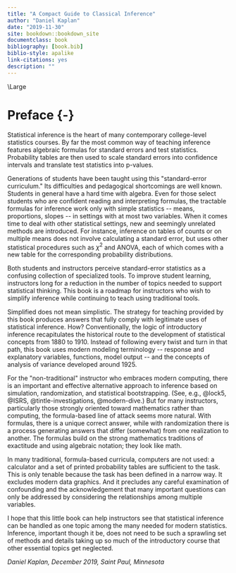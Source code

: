 ```yaml
--- 
title: "A Compact Guide to Classical Inference"
author: "Daniel Kaplan"
date: "2019-11-30"
site: bookdown::bookdown_site
documentclass: book
bibliography: [book.bib]
biblio-style: apalike
link-citations: yes
description: ""
---
```


\Large

# Preface {-}

Statistical inference is the heart of many contemporary college-level statistics courses. By far the most common way of teaching inference features algebraic formulas for standard errors and test statistics. Probability tables are then used to scale standard errors into confidence intervals and translate test statistics into p-values. 

Generations of students have been taught using this "standard-error curriculum." Its difficulties and pedagogical shortcomings are well known. Students in general have a hard time with algebra. Even for those select students who are confident reading and interpreting formulas, the tractable formulas for inference work only with simple statistics -- means, proportions, slopes -- in settings with at most two variables. When it comes time to deal with other statistical settings, new and seemingly unrelated methods are introduced. For instance, inference on tables of counts or on multiple means does not involve calculating a standard error, but uses other statistical procedures such as $\chi^2$ and ANOVA, each of which comes with a new table for the corresponding probability distributions. 

Both students and instructors perceive standard-error statistics as a confusing collection of specialized tools. To improve student learning, instructors long for a reduction in the number of topics needed to support statistical thinking. This book is a roadmap for instructors who wish to simplify inference while continuing to teach using traditional tools. 

Simplified does not mean simplistic. The strategy for teaching provided by this book produces answers that fully comply with legitimate uses of statistical inference. How? Conventionally, the logic of introductory inference recapitulates the historical route to the development of statistical concepts from  1880 to 1910. Instead of following every twist and turn in that path, this book uses modern modeling terminology -- response and explanatory variables, functions, model output -- and the concepts of analysis of variance developed around 1925.

For the "non-traditional" instructor who embraces modern computing, there is an important and effective alternative approach to inference based on simulation, randomization, and statistical bootstrapping. (See, e.g., @lock5, @ISRS, @tintle-investigations, @modern-dive.) But for many instructors, particularly those strongly oriented toward mathematics rather than computing, the formula-based line of attack seems more natural. With formulas, there is a unique correct answer, while with randomization there is a process generating answers that differ (somewhat) from one realization to another. The formulas build on the strong mathematics traditions of exactitude and using algebraic notation; they look like math. 

In many traditional, formula-based curricula, computers are not used: a calculator and a set of printed probability tables are sufficient to the task. This is only tenable because the task has been defined in a narrow way. It excludes modern data graphics. And it precludes any careful examination of confounding and the acknowledgement that many important questions can only be addressed by considering the relationships among multiple variables. 

I hope that this little book can help instructors see that statistical inference can be handled as one topic among the many needed for modern statistics. Inference, important though it be, does not need to be such a sprawling set of methods and details taking  up  so much of the introductory  course that other essential topics get neglected.

*Daniel Kaplan, December 2019, Saint Paul, Minnesota*
 




